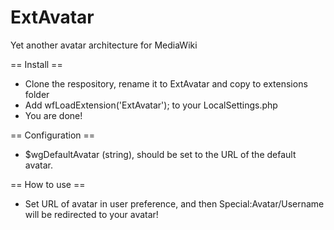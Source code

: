 # ExtAvatar
Yet another avatar architecture for MediaWiki

== Install ==
* Clone the respository, rename it to ExtAvatar and copy to extensions folder
* Add wfLoadExtension('ExtAvatar'); to your LocalSettings.php
* You are done!

== Configuration ==
* $wgDefaultAvatar (string), should be set to the URL of the default avatar.

== How to use ==
* Set URL of avatar in user preference, and then Special:Avatar/Username will be redirected to your avatar!
